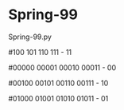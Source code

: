 # Spring-99
Spring-99.py

#100 101 110 111 - 11

#00000 00001 00010 00011 - 00

#00100 00101 00110 00111 - 10

#01000 01001 01010 01011 - 01
